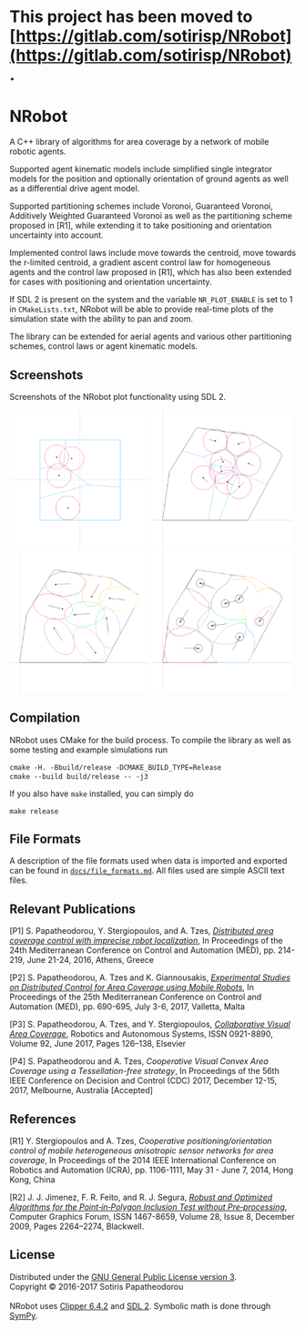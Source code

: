 # This project has been moved to [https://gitlab.com/sotirisp/NRobot](https://gitlab.com/sotirisp/NRobot).

# NRobot
A C++ library of algorithms for area coverage by a network of mobile robotic
agents.

Supported agent kinematic models include simplified single integrator models
for the position and optionally orientation of ground agents as well as a
differential drive agent model.

Supported partitioning schemes include Voronoi, Guaranteed Voronoi,
Additively Weighted Guaranteed Voronoi as well as the partitioning scheme
proposed in [R1], while extending it to take positioning and orientation
uncertainty into account.

Implemented control laws include move towards the centroid, move towards the
r-limited centroid, a gradient ascent control law for homogeneous agents and
the control law proposed in [R1], which has also been extended for cases with
positioning and orientation uncertainty.

If SDL 2 is present on the system and the variable `NR_PLOT_ENABLE` is set to 1
in `CMakeLists.txt`, NRobot will be able to provide real-time plots of the
simulation state with the ability to pan and zoom.

The library can be extended for aerial agents and various other partitioning
schemes, control laws or agent kinematic models.

## Screenshots
Screenshots of the NRobot plot functionality using SDL 2.

<img src="./resources/screenshots/voronoi.png" width="49%"> <img src="./resources/screenshots/voronoi_dubins.png" width="49%">
<img src="./resources/screenshots/anisotropic.png" width="49%"> <img src="./resources/screenshots/anisotropic_switching.png" width="49%">

## Compilation
NRobot uses CMake for the build process. To compile the library as well as some
testing and example simulations run
```
cmake -H. -Bbuild/release -DCMAKE_BUILD_TYPE=Release
cmake --build build/release -- -j3
```

If you also have `make` installed, you can simply do
```
make release
```

## File Formats
A description of the file formats used when data is imported and exported can be found in [`docs/file_formats.md`](./docs/file_formats.md). All files used are simple ASCII text files.

## Relevant Publications
[P1] S. Papatheodorou, Y. Stergiopoulos, and A. Tzes, [*Distributed area coverage control with imprecise robot localization*](http://ieeexplore.ieee.org/document/7535920/), In Proceedings of the 24th Mediterranean Conference on Control and Automation (MED), pp. 214-219, June 21-24, 2016, Athens, Greece

[P2] S. Papatheodorou, A. Tzes and K. Giannousakis, [*Experimental Studies on Distributed Control for Area Coverage using Mobile Robots*](https://doi.org/10.1109/MED.2017.7984198), In Proceedings of the 25th Mediterranean Conference on Control and Automation (MED), pp. 690-695, July 3-6, 2017, Valletta, Malta

[P3] S. Papatheodorou, A. Tzes, and Y. Stergiopoulos, [*Collaborative Visual Area Coverage*](https://doi.org/10.1016/j.robot.2017.03.005), Robotics and Autonomous Systems, ISSN 0921-8890, Volume 92, June 2017, Pages 126–138, Elsevier

[P4] S. Papatheodorou and A. Tzes, *Cooperative Visual Convex Area Coverage using a Tessellation-free strategy*, In Proceedings of the 56th IEEE Conference on Decision and Control (CDC) 2017, December 12-15, 2017, Melbourne, Australia [Accepted]

## References
[R1] Y. Stergiopoulos and A. Tzes, *Cooperative positioning/orientation control of mobile heterogeneous anisotropic sensor networks for area coverage*, In Proceedings of the 2014 IEEE International Conference on Robotics and Automation (ICRA), pp. 1106-1111, May 31 - June 7, 2014, Hong Kong, China

[R2] J. J. Jimenez, F. R. Feito, and R. J. Segura, [*Robust and Optimized Algorithms for the Point‐in‐Polygon Inclusion Test without Pre‐processing*](https://doi.org/10.1111/j.1467-8659.2009.01481.x), Computer Graphics Forum, ISSN 1467-8659, Volume 28, Issue 8, December 2009, Pages 2264–2274, Blackwell.

## License
Distributed under the [GNU General Public License version 3](LICENSE.txt).
<br>
Copyright © 2016-2017 Sotiris Papatheodorou
<br>
<br>
NRobot uses [Clipper 6.4.2](http://angusj.com/delphi/clipper.php) and
[SDL 2](https://www.libsdl.org/). Symbolic math is done through
[SymPy](http://www.sympy.org/en/index.html).
